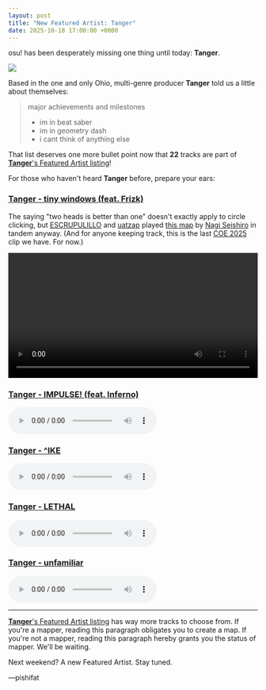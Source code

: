 ```yaml
---
layout: post
title: "New Featured Artist: Tanger"
date: 2025-10-18 17:00:00 +0000
---
```


osu! has been desperately missing one thing until today: **Tanger**.

![](https://assets.ppy.sh/artists/507/header.jpg)

Based in the one and only Ohio, multi-genre producer **Tanger** told us a little about themselves:

> major achievements and milestones
> 
> - im in beat saber
> - im in geometry dash 
> - i cant think of anything else

That list deserves one more bullet point now that **22** tracks are part of [**Tanger**'s Featured Artist listing](https://osu.ppy.sh/beatmaps/artists/507)!

For those who haven't heard **Tanger** before, prepare your ears:

### [Tanger - tiny windows (feat. Frizk)](https://assets.ppy.sh/artists/507/tinywindows/Tanger%20-%20tiny%20windows%20(feat.%20Frizk).osz)

The saying "two heads is better than one" doesn't exactly apply to circle clicking, but [ESCRUPULILLO](https://osu.ppy.sh/users/18217876) and [uatzap](https://osu.ppy.sh/users/16509171) played [this map](https://osu.ppy.sh/beatmapsets/2391171) by [Nagi Seishiro](https://osu.ppy.sh/users/6300910) in tandem anyway. (And for anyone keeping track, this is the last [COE 2025](/wiki/Community/cavoe's_osu!_event) clip we have. For now.)

<div align="center" class="osu-md__paragraph">
    <video width="100%" controls>
        <source src="https://assets.ppy.sh/artists/507/release_showcase.mp4" type="video/mp4" preload="none">
    </video>
</div>

### [Tanger - IMPULSE! (feat. Inferno)](https://assets.ppy.sh/artists/507/IMPULSE!/Tanger%20-%20IMPULSE!%20(feat.%20Inferno).osz)

<audio controls>
    <source src="ttps://assets.ppy.sh/artists/507/IMPULSE!/Tanger%20-%20IMPULSE!%20(feat.%20Inferno).mp3">
</audio>

### [Tanger - ^IKE](https://assets.ppy.sh/artists/507/BONUSx2/Tanger%20-%20%5EIKE.osz)

<audio controls>
    <source src="https://assets.ppy.sh/artists/507/BONUSx2/Tanger%20-%20%5EIKE.mp3">
</audio>

### [Tanger - LETHAL](https://assets.ppy.sh/artists/507/splice%20ep/Tanger%20-%20LETHAL.osz)

<audio controls>
    <source src="https://assets.ppy.sh/artists/507/splice%20ep/Tanger%20-%20LETHAL.mp3">
</audio>

### [Tanger - unfamiliar](https://assets.ppy.sh/artists/507/unfamiliar/Tanger%20-%20unfamiliar.osz)

<audio controls>
    <source src="https://assets.ppy.sh/artists/507/unfamiliar/Tanger%20-%20unfamiliar.mp3">
</audio>

---

[**Tanger**'s Featured Artist listing](https://osu.ppy.sh/beatmaps/artists/507) has way more tracks to choose from. If you're a mapper, reading this paragraph obligates you to create a map. If you're not a mapper, reading this paragraph hereby grants you the status of mapper. We'll be waiting.

Next weekend? A new Featured Artist. Stay tuned.

—pishifat
